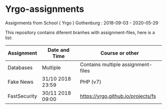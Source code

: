 # Yrgo-assignments
Assignments from School ( Yrgo ) Gothenburg : 2018-09-03 - 2020-05-29

This repository contains diferent branhes with assignment-files, here is a list:

|Assignment|Date and Time|Course or other|
|-|-|-|
|Databases|Multiple|Contains multiple assignment-files|
|Fake News|31/10 2018 23:59|PHP (v7)|
|FastSecurity|30/11 2018 09:00|https://yrgo.github.io/projects/fs|
